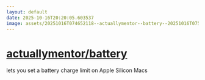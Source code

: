 ```yaml
---
layout: default
date: 2025-10-16T20:20:05.603537
image: assets/20251016T074652118--actuallymentor--battery--20251016T075359968--cropped.png
---
```


# [actuallymentor/battery](https://github.com/actuallymentor/battery)

lets you set a battery charge limit on Apple Silicon Macs
